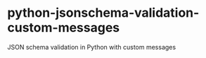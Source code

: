 # python-jsonschema-validation-custom-messages
JSON schema validation in Python with custom messages
